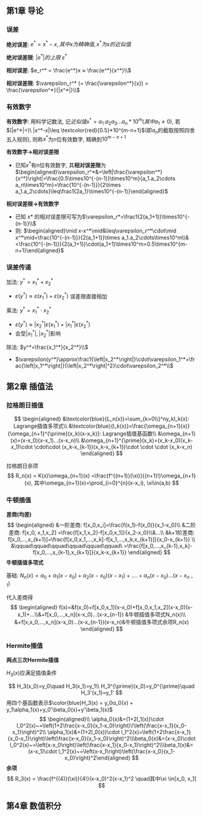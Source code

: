 ## 第1章 导论

### 误差

**绝对误差**: $e^* = x^* - x, 其中x为精确值, x^*为x的近似值$

**绝对误差限**: $|e^*|的上限\ \varepsilon^*$

**相对误差**: $e_r^* = \frac{e^*}x ≈ \frac{e^*}{x^*}\\$

**相对误差限**: $\varepsilon_r^* (= \frac{\varepsilon^*}{x}) = \frac{\varepsilon^*}{|x^*|}\\$ 

### 有效数字

**有效数字**: 用科学记数法, 记$近似值x^*=a_1.a_2a_3...a_n*10^m(其中a_1\neq 0)$, 若$(|e^*|=)\ |x^*-x|\leq \textcolor{red}{0.5}*10^{m-n+1}$(即$a_n$的截取按照四舍五入规则), 则称$x^*$为n位有效数字, 精确到$10^{m-n+1}$

**有效数字→相对误差限**

- 已知$x^*$有n位有效数字, 其**相对误差限**为
  $\begin{aligned}\varepsilon_r^*&=\left|\frac{\varepsilon^*}{x^*}\right|=\frac{0.5\times10^{-(n-1)}\times10^m}{a_1.a_2\cdots a_n\times10^m}=\frac{10^{-(n-1)}}{2\times a_1.a_2\cdots}\leq\frac1{2a_1}\times10^{-(n-1)}\end{aligned}$ 

**相对误差限→有效数字**

- 已知 x* 的相对误差限可写为$\varepsilon_r*=\frac1{2(a_1+1)}\times10^{-(n-1)}\\$
- 则: $\begin{aligned}\mid x-x^*\mid&\leq\varepsilon_r^*\cdot\mid x^*\mid=\frac{10^{-(n-1)}}{2(a_1+1)}\times a_1.a_2\cdots\times10^m\\&<\frac{10^{-(n-1)}}{2(a_1+1)}\cdot(a_1+1)\times10^m=0.5\times10^{m-n+1}\end{aligned}$

### 误差传递

加法: $y^*=x_1^*+x_2^*$

- $\varepsilon(y^*)\approx\varepsilon(x_1^*)+\varepsilon(x_2^*)$ 误差限直接相加

乘法: $y^*=x_1^*\cdot x_2^*$

- $\varepsilon(y^*)\approx|x_2^*|\varepsilon(x_1^*)+|x_1^*|\varepsilon(x_2^*)$ 
- 会受$|x_1^*|, |x_2^*|$影响

除法: $y^*=\frac{x_1^*}{x_2^*}\\$

- $\varepsilon(y^*)\approx\frac1{\left|x_2^*\right|}\cdot\varepsilon_1^*+\frac{\left|x_1^*\right|}{\left|x_2^*\right|^2}\cdot\varepsilon_2^*\\$

## 第2章 插值法

### 拉格朗日插值

$$
\begin{aligned}
&\textcolor{blue}{L_n(x)}=\sum_{k=0\\}^ny_kl_k(x): Lagrange插值多项式\\
&\textcolor{blue}{l_k(x)}=\frac{\omega_{n+1}(x)}{\omega_{n+1}^{\prime}(x_k)(x-x_k)}: Lagrange插值基函数\\
&\omega_{n+1}(x)=(x-x_0)(x-x_1)...(x-x_n)\\
&\omega_{n+1}^{\prime}(x_k)=(x_k-x_0)(x_k-x_1)\cdot \cdot\cdot (x_k-x_{k-1})(x_k-x_{k+1})\cdot \cdot \cdot (x_k-x_n)
\end{aligned}
$$

拉格朗日余项
$$
R_n(x) = K(x)\omega_{n+1}(x) =\frac{f^{(n+1)}(\xi)}{(n+1)!}\omega_{n+1}(x), 其中\omega_{n+1}(x)=\prod_{i=0}^{n}(x-x_i), \xi\in(a,b)
$$


### 牛顿插值

**差商(均差)**
$$
\begin{aligned}
&一阶差商: f[x_0,x_i]=\frac{f(x_1)-f(x_0)}{x_1-x_0}\\ 
&二阶差商: f[x_0, x_1,x_2] =\frac{f[x_1,x_2]-f[x_0,x_1]}{x_2-x_0}\\&...\\
&k+1阶差商: 
f[x_0,...,x_{k+1}]=\frac{f[x_0,x_1,...,x_k]-f[x_1,...,x_k,x_{k+1}]}{x_0-x_{k+1}}  \\
&\qquad\qquad\qquad\qquad\qquad\qquad\ =\frac{f[x_0,...,x_{k-1},x_k]-f[x_0,...,x_{k-1},x_{k+1}]}{x_k-x_{k+1}}
\end{aligned}
$$
**牛顿插值多项式**

基础: $N_n(x)=\alpha_0+\alpha_1(x-x_0)+\alpha_2(x-x_0)(x-x_1)+....+\alpha_n(x-x_0)...(x-x_{n-1})$

代入差商得
$$
\begin{aligned} f(x)=&f(x_0)+f[x_0,x_1](x-x_0)+f[x_0,x_1,x_2](x-x_0)(x-x_1)+...\\&+f[x_0,...,x_n](x-x_0)...(x-x_{n-1})  &牛顿插值多项式N_n(x)\\
&+f[x,x_0,...,x_n](x-x_0)...(x-x_{n-1})(x-x_n)&牛顿插值多项式余项R_n(x)
\end{aligned}
$$


### Hermite插值

**两点三次Hermite插值**

 $H_3(x)$应满足插值条件

$$
H_3(x_0)=y_0\quad H_3(x_1)=y_1\\
H_3^{\prime}(x_0)=y_0^{\prime}\quad H_3'(x_1)=y_1'
$$
用四个基函数表示$\color{blue}H_3(x) = y_0α_0(x) + y_1\alpha_1(x)+y_0'\beta_0(x)+y'\beta_1(x)$ 
$$
\begin{aligned}\\
\alpha_0(x)&=(1+2l_1(x))\cdot l_0^2(x)~=\left(1+2\frac{x-x_0}{x_1-x_0}\right)\!\left(\frac{x-x_1}{x_0-x_1}\right)^2\\
\alpha_1(x)&=(1+2l_0(x))\cdot l_1^2(x)=\left(1+2\frac{x-x_1}{x_0-x_1}\right)\left(\frac{x-x_0}{x_1-x_0}\right)^2\\\beta_0(x)&=(x-x_0)\cdot l_0^2(x)~=\left(x-x_0\right)\left(\frac{x-x_1}{x_0-x_1}\right)^2\\\beta_1(x)&=(x-x_1)\cdot l_1^2(x)~=\left(x-x_1\right)\left(\frac{x-x_0}{x_1-x_0}\right)^2\end{aligned}
$$
**余项**
$$
R_3(x) = \frac{f^{(4)}(\xi)}{4!}(x-x_0)^2(x-x_1)^2 \quad其中\xi \in[x_0, x_1]
$$

## 第4章 数值积分

 